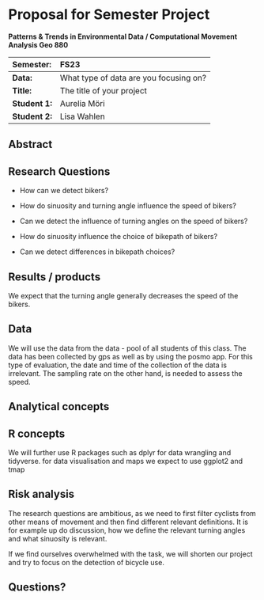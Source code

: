 # Proposal for Semester Project

**Patterns & Trends in Environmental Data / Computational Movement Analysis Geo 880**

| Semester:      | FS23                                   |
|:---------------|:---------------------------------------|
| **Data:**      | What type of data are you focusing on? |
| **Title:**     | The title of your project              |
| **Student 1:** | Aurelia Möri                           |
| **Student 2:** | Lisa Wahlen                            |

## Abstract

<!-- (50-60 words) -->

## Research Questions

<!-- (50-60 words) -->

-   How can we detect bikers?

-   How do sinuosity and turning angle influence the speed of bikers?

-   Can we detect the influence of turning angles on the speed of bikers?

-   How do sinuosity influence the choice of bikepath of bikers?

-   Can we detect differences in bikepath choices?

## Results / products

<!-- What do you expect, anticipate? -->

We expect that the turning angle generally decreases the speed of the bikers.

## Data

<!-- What data will you use? Will you require additional context data? Where do you get this data from? Do you already have all the data? -->

We will use the data from the data - pool of all students of this class. The data has been collected by gps as well as by using the posmo app. For this type of evaluation, the date and time of the collection of the data is irrelevant. The sampling rate on the other hand, is needed to assess the speed.

## Analytical concepts

<!-- Which analytical concepts will you use? What conceptual movement spaces and respective modelling approaches of trajectories will you be using? What additional spatial analysis methods will you be using? -->

## R concepts

<!-- Which R concepts, functions, packages will you mainly use. What additional spatial analysis methods will you be using? -->

We will further use R packages such as dplyr for data wrangling and tidyverse.
for data visualisation and maps we expect to use ggplot2 and tmap

## Risk analysis

<!-- What could be the biggest challenges/problems you might face? What is your plan B? -->

The research questions are ambitious, as we need to first filter cyclists from other means of movement and then find different relevant definitions. It is for example up do discussion, how we define the relevant turning angles and what sinuosity is relevant.

If we find ourselves overwhelmed with the task, we will shorten our project and try to focus on the detection of bicycle use.

## Questions?

<!-- Which questions would you like to discuss at the coaching session? -->
